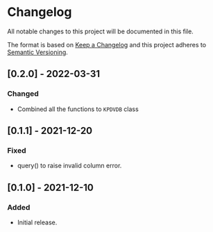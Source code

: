 # Changelog
All notable changes to this project will be documented in this file.

The format is based on [Keep a Changelog](http://keepachangelog.com/en/1.0.0/) and this project adheres to [Semantic Versioning](http://semver.org/spec/v2.0.0.html).

## [0.2.0] - 2022-03-31
### Changed
- Combined all the functions to `KPDVDB` class

## [0.1.1] - 2021-12-20
### Fixed
- query() to raise invalid column error.

## [0.1.0] - 2021-12-10
### Added
- Initial release.
